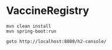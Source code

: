 # VaccineRegistry
```
mvn clean install
mvn spring-boot:run

goto http://localhost:8080/h2-console/ 
```

